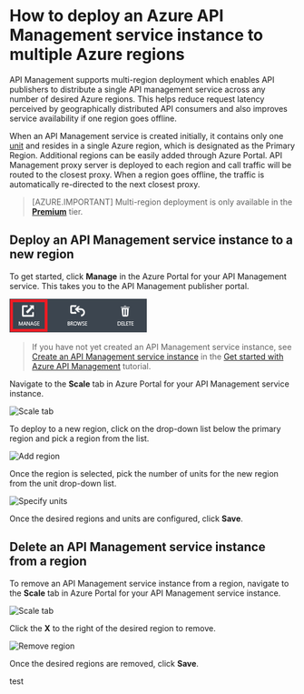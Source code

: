 <properties
	pageTitle="How to deploy an Azure API Management service instance to multiple Azure regions"
	description="Learn how to deploy an Azure API Management service instance to multiple Azure regions." 
	services="api-management"
	documentationCenter=""
	authors="steved0x"
	manager="dwrede"
	editor=""/>

<tags
	ms.service="api-management"
	ms.workload="mobile"
	ms.tgt_pltfrm="na"
	ms.devlang="na"
	ms.topic="article"
	ms.date="06/16/2015"
	ms.author="sdanie"/>

# How to deploy an Azure API Management service instance to multiple Azure regions

API Management supports multi-region deployment which enables API publishers to distribute a single API management service across any number of desired Azure regions. This helps reduce request latency perceived by geographically distributed API consumers and also improves service availability if one region goes offline. 

When an API Management service is created initially, it contains only one [unit][] and resides in a single Azure region, which is designated as the Primary Region. Additional regions can be easily added through Azure Portal. API Management proxy server is deployed to each region and call traffic will be routed to the closest proxy. When a region goes offline, the traffic is automatically re-directed to the next closest proxy. 

> [AZURE.IMPORTANT] Multi-region deployment is only available in the **[Premium][]** tier.

## <a name="add-region"> </a>Deploy an API Management service instance to a new region

To get started, click **Manage** in the Azure Portal for your API Management service. This takes you to the API Management publisher portal.

![Publisher portal][api-management-management-console]

>If you have not yet created an API Management service instance, see [Create an API Management service instance][] in the [Get started with Azure API Management][] tutorial.

Navigate to the **Scale** tab in Azure Portal for your API Management service instance. 

![Scale tab][api-management-scale-service]

To deploy to a new region, click on the drop-down list below the primary region and pick a region from the list.

![Add region][api-management-add-region]

Once the region is selected, pick the number of units for the new region from the unit drop-down list.

![Specify units][api-management-select-units]

Once the desired regions and units are configured, click **Save**.

## <a name="remove-region"> </a>Delete an API Management service instance from a region

To remove an API Management service instance from a region, navigate to the **Scale** tab in Azure Portal for your API Management service instance. 

![Scale tab][api-management-scale-service]

Click the **X** to the right of the desired region to remove.  

![Remove region][api-management-remove-region]

Once the desired regions are removed, click **Save**.


[api-management-management-console]: ./media/api-management-howto-deploy-multi-region/api-management-management-console.png

[api-management-scale-service]: ./media/api-management-howto-deploy-multi-region/api-management-scale-service.png
[api-management-add-region]: ./media/api-management-howto-deploy-multi-region/api-management-add-region.png
[api-management-select-units]: ./media/api-management-howto-deploy-multi-region/api-management-select-units.png
[api-management-remove-region]: ./media/api-management-howto-deploy-multi-region/api-management-remove-region.png

[Create an API Management service instance]: api-management-get-started.md#create-service-instance
[Get started with Azure API Management]: api-management-get-started.md

[Deploy an API Management service instance to a new region]: #add-region
[Delete an API Management service instance from a region]: #remove-region

[unit]: http://azure.microsoft.com/pricing/details/api-management/
[Premium]: http://azure.microsoft.com/pricing/details/api-management/


test
